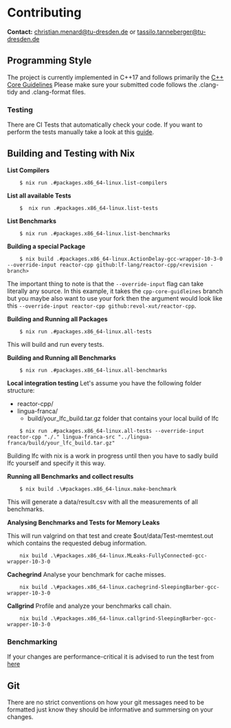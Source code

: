 # Contributing

**Contact:** <christian.menard@tu-dresden.de> or <tassilo.tanneberger@tu-dresden.de>

## Programming Style

The project is currently implemented in C++17 and follows primarily the [C++ Core Guidelines](https://github.com/isocpp/CppCoreGuidelines)
Please make sure your submitted code follows the .clang-tidy and .clang-format files.

### Testing
There are CI Tests that automatically check your code. If you want to perform the tests manually take a look
at this [guide](https://www.lf-lang.org/docs/developer/regression-tests).

## Building and Testing with Nix

**List Compilers**
```
    $ nix run .#packages.x86_64-linux.list-compilers
```

**List all available Tests**
```
    $  nix run .#packages.x86_64-linux.list-tests
```

**List Benchmarks**
```
    $ nix run .#packages.x86_64-linux.list-benchmarks
```

**Building a special Package**
```
    $ nix build .#packages.x86_64-linux.ActionDelay-gcc-wrapper-10-3-0 --override-input reactor-cpp github:lf-lang/reactor-cpp/<revision - branch>
```

The important thing to note is that the `--override-input` flag can take literally any source. In this example, it takes the `cpp-core-guidleines` branch 
but you maybe also want to use your fork then the argument would look like this `--override-input reactor-cpp github:revol-xut/reactor-cpp`.

**Building and Running all Packages**
```
    $ nix run .#packages.x86_64-linux.all-tests
```

This will build and run every tests.

**Building and Running all Benchmarks**
```
    $ nix run .#packages.x86_64-linux.all-benchmarks
```

**Local integration testing**
Let's assume you have the following folder structure:
 - reactor-cpp/
 - lingua-franca/
    - build/your_lfc_build.tar.gz folder that contains your local build of lfc

```
    $ nix run .#packages.x86_64-linux.all-tests --override-input reactor-cpp "./." lingua-franca-src "../lingua-franca/build/your_lfc_build.tar.gz"
```

Building lfc with nix is a work in progress until then you have to sadly build lfc yourself and specify it this way.


**Running all Benchmarks and collect results**

```
    $ nix build .\#packages.x86_64-linux.make-benchmark
```

This will generate a data/result.csv with all the measurements of all benchmarks.

**Analysing Benchmarks and Tests for Memory Leaks**

This will run valgrind on that test and create $out/data/Test-memtest.out which contains the requested debug information.
```
    nix build .\#packages.x86_64-linux.MLeaks-FullyConnected-gcc-wrapper-10-3-0
```

**Cachegrind**
Analyse your benchmark for cache misses.
```
    nix build .\#packages.x86_64-linux.cachegrind-SleepingBarber-gcc-wrapper-10-3-0
```

**Callgrind**
Profile and analyze your benchmarks call chain.
```
    nix build .\#packages.x86_64-linux.callgrind-SleepingBarber-gcc-wrapper-10-3-0
```



### Benchmarking
If your changes are performance-critical it is advised to run the test from [here](https://www.lf-lang.org/docs/developer/running-benchmarks)


## Git

There are no strict conventions on how your git messages need to be formatted just know they should be informative and summersing on your changes. 




